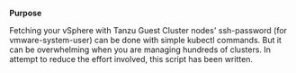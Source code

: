 **Purpose**


Fetching your vSphere with Tanzu Guest Cluster nodes' ssh-password (for vmware-system-user) can be done with simple kubectl commands. But it can be overwhelming when you are managing hundreds of clusters. In attempt to reduce the effort involved, this script has been written.
